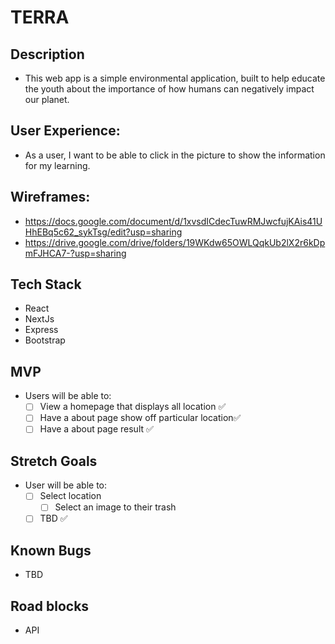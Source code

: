 # TERRA 

## Description
- This web app is a simple environmental application, built to help educate the youth about the importance of how humans can negatively impact our planet.

## User Experience:
- As a user, I want to be able to click in the picture to show the information for my learning. 
 
## Wireframes: 
- https://docs.google.com/document/d/1xvsdICdecTuwRMJwcfujKAis41UHhEBq5c62_sykTsg/edit?usp=sharing 
- https://drive.google.com/drive/folders/19WKdw65OWLQqkUb2lX2r6kDpmFJHCA7-?usp=sharing

## Tech Stack
- React
- NextJs
- Express
- Bootstrap

## MVP
- Users will be able to:
    - [ ] View a homepage that displays all location ✅
    - [ ] Have a about page show off particular location✅ 
    - [ ] Have a about page result ✅ 
    
## Stretch Goals
- User will be able to:
    - [ ] Select location
        - [ ] Select an image to their trash
    - [ ] TBD ✅

## Known Bugs
- TBD

## Road blocks
- API 




